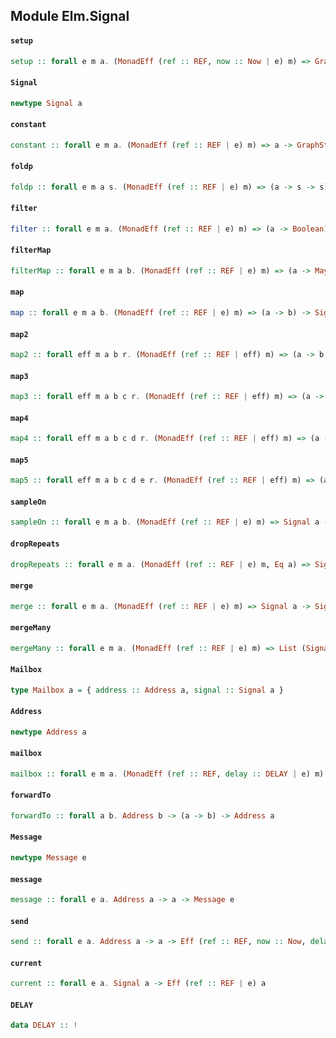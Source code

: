## Module Elm.Signal

#### `setup`

``` purescript
setup :: forall e m a. (MonadEff (ref :: REF, now :: Now | e) m) => GraphState m a -> m a
```

#### `Signal`

``` purescript
newtype Signal a
```

#### `constant`

``` purescript
constant :: forall e m a. (MonadEff (ref :: REF | e) m) => a -> GraphState m (Signal a)
```

#### `foldp`

``` purescript
foldp :: forall e m a s. (MonadEff (ref :: REF | e) m) => (a -> s -> s) -> s -> Signal a -> GraphState m (Signal s)
```

#### `filter`

``` purescript
filter :: forall e m a. (MonadEff (ref :: REF | e) m) => (a -> Boolean) -> a -> Signal a -> GraphState m (Signal a)
```

#### `filterMap`

``` purescript
filterMap :: forall e m a b. (MonadEff (ref :: REF | e) m) => (a -> Maybe b) -> b -> Signal a -> GraphState m (Signal b)
```

#### `map`

``` purescript
map :: forall e m a b. (MonadEff (ref :: REF | e) m) => (a -> b) -> Signal a -> GraphState m (Signal b)
```

#### `map2`

``` purescript
map2 :: forall eff m a b r. (MonadEff (ref :: REF | eff) m) => (a -> b -> r) -> Signal a -> Signal b -> GraphState m (Signal r)
```

#### `map3`

``` purescript
map3 :: forall eff m a b c r. (MonadEff (ref :: REF | eff) m) => (a -> b -> c -> r) -> Signal a -> Signal b -> Signal c -> GraphState m (Signal r)
```



#### `map4`

``` purescript
map4 :: forall eff m a b c d r. (MonadEff (ref :: REF | eff) m) => (a -> b -> c -> d -> r) -> Signal a -> Signal b -> Signal c -> Signal d -> GraphState m (Signal r)
```



#### `map5`

``` purescript
map5 :: forall eff m a b c d e r. (MonadEff (ref :: REF | eff) m) => (a -> b -> c -> d -> e -> r) -> Signal a -> Signal b -> Signal c -> Signal d -> Signal e -> GraphState m (Signal r)
```



#### `sampleOn`

``` purescript
sampleOn :: forall e m a b. (MonadEff (ref :: REF | e) m) => Signal a -> Signal b -> GraphState m (Signal b)
```

#### `dropRepeats`

``` purescript
dropRepeats :: forall e m a. (MonadEff (ref :: REF | e) m, Eq a) => Signal a -> GraphState m (Signal a)
```

#### `merge`

``` purescript
merge :: forall e m a. (MonadEff (ref :: REF | e) m) => Signal a -> Signal a -> GraphState m (Signal a)
```

#### `mergeMany`

``` purescript
mergeMany :: forall e m a. (MonadEff (ref :: REF | e) m) => List (Signal a) -> GraphState m (Signal a)
```

#### `Mailbox`

``` purescript
type Mailbox a = { address :: Address a, signal :: Signal a }
```

#### `Address`

``` purescript
newtype Address a
```

#### `mailbox`

``` purescript
mailbox :: forall e m a. (MonadEff (ref :: REF, delay :: DELAY | e) m) => a -> GraphState m (Mailbox a)
```

#### `forwardTo`

``` purescript
forwardTo :: forall a b. Address b -> (a -> b) -> Address a
```

#### `Message`

``` purescript
newtype Message e
```

#### `message`

``` purescript
message :: forall e a. Address a -> a -> Message e
```

#### `send`

``` purescript
send :: forall e a. Address a -> a -> Eff (ref :: REF, now :: Now, delay :: DELAY, console :: CONSOLE | e) Unit
```

#### `current`

``` purescript
current :: forall e a. Signal a -> Eff (ref :: REF | e) a
```

#### `DELAY`

``` purescript
data DELAY :: !
```


